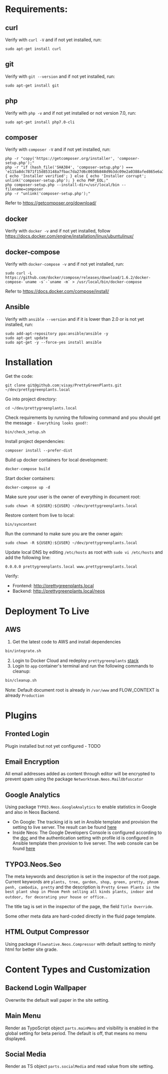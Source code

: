 Requirements:
=============

curl
----

Verify with `curl -V` and if not yet installed, run:

	sudo apt-get install curl

git
---

Verify with `git --version` and if not yet installed, run:

	sudo apt-get install git

php
---

Verify with `php -v` and if not yet installed or not version 7.0, run:

	sudo apt-get install php7.0-cli

composer
--------

Verify with `composer -V` and if not yet installed, run:

	php -r "copy('https://getcomposer.org/installer', 'composer-setup.php');"
	php -r "if (hash_file('SHA384', 'composer-setup.php') === 'e115a8dc7871f15d853148a7fbac7da27d6c0030b848d9b3dc09e2a0388afed865e6a3d6b3c0fad45c48e2b5fc1196ae') { echo 'Installer verified'; } else { echo 'Installer corrupt'; unlink('composer-setup.php'); } echo PHP_EOL;"
	php composer-setup.php --install-dir=/usr/local/bin --filename=composer
	php -r "unlink('composer-setup.php');"

Refer to <https://getcomposer.org/download/>

docker
------

Verify with `docker -v` and if not yet installed, follow <https://docs.docker.com/engine/installation/linux/ubuntulinux/>

docker-compose
--------------

Verify with `docker-compose -v` and if not yet installed, run:

	sudo curl -L https://github.com/docker/compose/releases/download/1.6.2/docker-compose-`uname -s`-`uname -m` > /usr/local/bin/docker-compose

Refer to <https://docs.docker.com/compose/install/>

Ansible
-------

Verify with `ansible --version` and if it is lower than 2.0 or is not yet installed, run:

	sudo add-apt-repository ppa:ansible/ansible -y
	sudo apt-get update
	sudo apt-get -y --force-yes install ansible

Installation
============

Get the code:

	git clone git@github.com:visay/PrettyGreenPlants.git ~/dev/prettygreenplants.local

Go into project directory:

	cd ~/dev/prettygreenplants.local

Check requirements by running the following command and you should get the message `- Everything looks good!`:

	bin/check_setup.sh

Install project dependencies:

	composer install --prefer-dist

Build up docker containers for local development:

	docker-compose build

Start docker containers:

	docker-compose up -d

Make sure your user is the owner of everything in document root:

	sudo chown -R ${USER}:${USER} ~/dev/prettygreenplants.local

Restore content from live to local:

	bin/syncontent

Run the command to make sure you are the owner again:

	sudo chown -R ${USER}:${USER} ~/dev/prettygreenplants.local

Update local DNS by editing `/etc/hosts` as root with `sudo vi /etc/hosts` and add the following line:

	0.0.0.0 prettygreenplants.local www.prettygreenplants.local

Verify:

- Frontend: <http://prettygreenplants.local>
- Backend: <http://prettygreenplants.local/neos>

Deployment To Live
==================

AWS
---

1. Get the latest code to AWS and install dependencies

```bash
bin/integrate.sh
```

2. Login to Docker Cloud and redeploy `prettygreenplants` [stack](https://cloud.docker.com/app/visay/stack/d37c9307-90f9-433a-afa7-60cf03795168/general)
3. Login to `app` container's terminal and run the following commands to cleanup:

```bash
bin/cleanup.sh
```

Note: Default document root is already in `/var/www` and FLOW_CONTEXT is already `Production`

Plugins
=======

Fronted Login
-------------

Plugin installed but not yet configured - TODO

Email Encryption
----------------

All email addresses added as content through editor will be encrypted to prevent spam using the package
`Networkteam.Neos.MailObfuscator`

Google Analytics
----------------

Using package `TYPO3.Neos.GoogleAnalytics` to enable statistics in Google and also in Neos Backend.

- On Google: The tracking id is set in Ansible template and provision the setting to live server. The result can be
found [here](https://analytics.google.com/analytics/web/#report/defaultid/a42523446w121589281p127214097/)
- Inside Neos: The Google Developers Console is configured according to the [doc](http://neos-google-analytics-integration.readthedocs.io/en/stable/)
and the authentication setting with profile id is configured in Ansible template then provision to live server.
The web console can be found [here](https://console.developers.google.com/apis/credentials?project=pretty-green-plants)

TYPO3.Neos.Seo
--------------

The meta keywords and description is set in the inspector of the root page. Current keywords are `plants, tree, garden,
shop, green, pretty, phnom penh, cambodia, pretty` and the description is `Pretty Green Plants is the best plant shop in
Phnom Penh selling all kinds plants, indoor and outdoor, for decorating your house or office.`.

The title tag is set in the inspector of the page, the field `Title Override`.

Some other meta data are hard-coded directly in the fluid page template.

HTML Output Compressor
----------------------

Using package `Flownative.Neos.Compressor` with default setting to minify html for better site grade.

Content Types and Customization
===============================

Backend Login Wallpaper
-----------------------

Overwrite the default wall paper in the site setting.

Main Menu
---------

Render as TypoScript object `parts.mainMenu` and visibility is enabled in the global setting for beta period.
The default is off, that means no menu displayed.

Social Media
------------

Render as TS object `parts.socialMedia` and read value from site setting.
